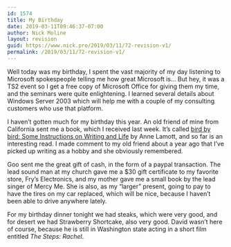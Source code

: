 ```yaml
---
id: 1574
title: My Birthday
date: 2019-03-11T09:46:37-07:00
author: Nick Moline
layout: revision
guid: https://www.nick.pro/2019/03/11/72-revision-v1/
permalink: /2019/03/11/72-revision-v1/
---
```

Well today was my birthday, I spent the vast majority of my day listening to Microsoft spokespeople telling me how great Microsoft is&#8230; But hey, it was a TS2 event so I get a free copy of Microsoft Office for giving them my time, and the seminars were quite enlightening. I learned several details about Windows Server 2003 which will help me with a couple of my consulting customers who use that platform.

<!--more-->

I haven&#8217;t gotten much for my birthday this year. An old friend of mine from California sent me a book, which I received last week. It&#8217;s called <a href="http://www.amazon.com/exec/obidos/ASIN/0385480016/nickdotpro-20" target="notblog">bird by bird: Some Instructions on Writing and Life</a> by Anne Lamott, and so far is an interesting read. I made comment to my old friend about a year ago that I&#8217;ve picked up writing as a hobby and she obviously remembered.

<span class="removed_link" title="http://blog.fchat.org/">Goo</span> sent me the great gift of cash, in the form of a paypal transaction. The lead sound man at my church gave me a $30 gift certificate to my favorite store, Fry&#8217;s Electronics, and my mother gave me a small book by the lead singer of Mercy Me. She is also, as my &#8220;larger&#8221; present, going to pay to have the tires on my car replaced, which will be nice, because I haven&#8217;t been able to drive anywhere lately.

For my birthday dinner tonight we had steaks, which were very good, and for desert we had Strawberry Shortcake, also very good. David wasn&#8217;t here of course, because he is still in Washington state acting in a short film entitled <span class="removed_link" title="http://www.thestepsmovie.com/"><em>The Steps: Rachel</em></span>.